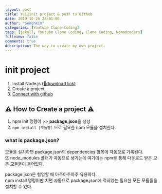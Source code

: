 ```yaml
---
layout: post
title: YCC📄init project & push to Github
date: 2019-10-26 23:01:00
author: "SeWonKim"
categories: [Youtube Clone Coding]
tags: [jekyll, Youtube Clone Coding, Clone Coding, Nomadcoders]
fullview: false
comments: true
description: The way to create my own project.
---
```


# init project
1. Install Node.js [(🔗download link)](https://nodejs.org/ko/download/)
2. Create a project 
3. [Connect with github](https://sewonkimm.github.io/youtube%20clone%20coding/2019/07/30/gothub.html)

## ⚠ How to Create a project ⚠

1. npm init 명령어 >> **package.json**을 생성
2. `npm install [모듈명]` 으로 필요한 npm 모듈을 설치한다.

### what is package.json?
모듈을 설치하면 package.json의 dependencies 항목에 자동으로 기록된다.  
또 node_modules 폴더가 자동으로 생기는데 여기에는 npm을 통해 다운로드 받은 모든 모듈들이 들어있다.

package.json은 협업할 때 아주아주아주 유용하다.       
npm install 명령어만 치면 자동으로 package.json에 적혀있는 필요한 모든 모듈들을 설치할 수 있다.
